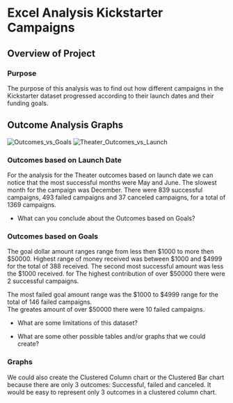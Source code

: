 # Excel Analysis Kickstarter Campaigns 

## Overview of Project

### Purpose
The purpose of this analysis was to find out how different campaigns in the Kickstarter dataset progressed according to their launch dates and their funding goals.

## Outcome Analysis Graphs

![Outcomes_vs_Goals](https://user-images.githubusercontent.com/76173584/103231117-6e5e2c00-490d-11eb-859b-6284339d6c5c.png)
![Theater_Outcomes_vs_Launch](https://user-images.githubusercontent.com/76173584/103231266-c85ef180-490d-11eb-8a2f-5d953734fbec.png)


### Outcomes based on Launch Date

For the analysis for the Theater outcomes based on launch date we can notice that the most successful months were May and June.  The slowest month for the campaign was December. There were 839 successful campaigns, 493 failed campaigns and 37 canceled campaigns, for a total of 1369 campaigns.

- What can you conclude about the Outcomes based on Goals?

### Outcomes based on Goals 
The goal dollar amount ranges range from less then $1000 to more then $50000.
Highest range of money received was between $1000 and $4999 for the total of 388 received.
The second most successful amount was less the $1000 received.
for The highest contribution of over $50000 there were 2 successful campaigns.

The most failed goal amount range was the $1000 to $4999 range for the total of 146 failed campaigns.  
The greates amount of over $50000 there were 10 failed campaigns.  

- What are some limitations of this dataset?


- What are some other possible tables and/or graphs that we could create?

### Graphs 
We could also create the Clustered Column chart or the Clustered Bar chart because there are only 3 outcomes: Successful, failed and canceled.  It would be easy to represent only 3 outcomes in a clustered column chart.  

